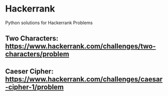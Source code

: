 # Hackerrank
Python solutions for Hackerrank Problems

## Two Characters: https://www.hackerrank.com/challenges/two-characters/problem
## Caeser Cipher: https://www.hackerrank.com/challenges/caesar-cipher-1/problem
